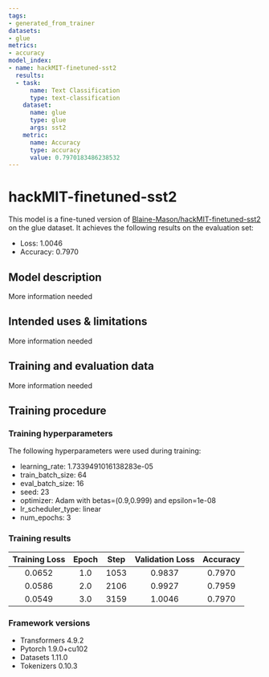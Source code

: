 ```yaml
---
tags:
- generated_from_trainer
datasets:
- glue
metrics:
- accuracy
model_index:
- name: hackMIT-finetuned-sst2
  results:
  - task:
      name: Text Classification
      type: text-classification
    dataset:
      name: glue
      type: glue
      args: sst2
    metric:
      name: Accuracy
      type: accuracy
      value: 0.7970183486238532
---
```


<!-- This model card has been generated automatically according to the information the Trainer had access to. You
should probably proofread and complete it, then remove this comment. -->

# hackMIT-finetuned-sst2

This model is a fine-tuned version of [Blaine-Mason/hackMIT-finetuned-sst2](https://huggingface.co/Blaine-Mason/hackMIT-finetuned-sst2) on the glue dataset.
It achieves the following results on the evaluation set:
- Loss: 1.0046
- Accuracy: 0.7970

## Model description

More information needed

## Intended uses & limitations

More information needed

## Training and evaluation data

More information needed

## Training procedure

### Training hyperparameters

The following hyperparameters were used during training:
- learning_rate: 1.7339491016138283e-05
- train_batch_size: 64
- eval_batch_size: 16
- seed: 23
- optimizer: Adam with betas=(0.9,0.999) and epsilon=1e-08
- lr_scheduler_type: linear
- num_epochs: 3

### Training results

| Training Loss | Epoch | Step | Validation Loss | Accuracy |
|:-------------:|:-----:|:----:|:---------------:|:--------:|
| 0.0652        | 1.0   | 1053 | 0.9837          | 0.7970   |
| 0.0586        | 2.0   | 2106 | 0.9927          | 0.7959   |
| 0.0549        | 3.0   | 3159 | 1.0046          | 0.7970   |


### Framework versions

- Transformers 4.9.2
- Pytorch 1.9.0+cu102
- Datasets 1.11.0
- Tokenizers 0.10.3
